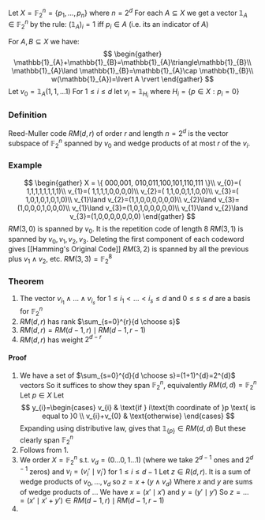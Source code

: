 Let $X=\mathbb{F}_{2}^{n}=\{ p_{1},\dots,p_{n} \}$ where $n=2^{d}$
For each $A\subseteq X$  we get a vector $\mathbb{1}_{A}\in \mathbb{F}_{2}^{n}$ by the rule:
$(\mathbb{1}_{A})_{i}=1$ iff $p_{i}\in A$ (i.e. its an indicator of $A$)

For $A,B\subseteq X$ we have:
$$
\begin{gather}
\mathbb{1}_{A}+\mathbb{1}_{B}=\mathbb{1}_{A}\triangle\mathbb{1}_{B}\\
\mathbb{1}_{A}\land \mathbb{1}_{B}=\mathbb{1}_{A}\cap \mathbb{1}_{B}\\
w(\mathbb{1}_{A})=\lvert A \rvert 
\end{gather}
$$
Let $v_{0}=\mathbb{1}_{A}(1,1,\dots 1)$
For $1\leq i\leq d$ let $v_{i}=\mathbb{1}_{H_{i}}$ where $H_{i}=\{ p \in X: p_{i}=0 \}$

### Definition
Reed-Muller code $RM(d,r)$ of order $r$ and length $n=2^{d}$ is the vector subspace of $\mathbb{F}_{2}^{n}$ spanned by $v_{0}$ and wedge products of at most $r$ of the $v_{i}$.

### Example
$$
\begin{gather}
X = \{ 000,001, 010,011,100,101,110,111 \}\\
v_{0}=( 1,1,1,1,1,1,1,1)\\
v_{1}=( 1,1,1,1,0,0,0,0)\\
v_{2}=( 1,1,0,0,1,1,0,0)\\
v_{3}=( 1,0,1,0,1,0,1,0)\\
v_{1}\land v_{2}=(1,1,0,0,0,0,0,0)\\
v_{2}\land v_{3}=(1,0,0,0,1,0,0,0)\\
v_{1}\land v_{3}=(1,0,1,0,0,0,0,0)\\
v_{1}\land v_{2}\land v_{3}=(1,0,0,0,0,0,0,0)
\end{gather}
$$
$RM(3,0)$ is spanned by $v_{0}$. It is the repetition code of length 8
$RM(3,1)$ is spanned by $v_{0},v_{1},v_{2},v_{3}$. Deleting the first component of each codeword gives [[Hamming's Original Code]]
$RM(3,2)$ is spanned by all the previous plus $v_{1}\land v_{2}$, etc.
$RM(3,3)=\mathbb{F}_{2}^{8}$
 
### Theorem
1. The vector $v_{i_{1}}\wedge\dots \wedge v_{i_{s}}$ for $1\leq i_{1}<\dots<i_{s}\leq d$ and $0\leq s\leq d$ are a basis for $\mathbb{F}_{2}^{n}$
2. $RM(d,r)$ has rank $\sum_{s=0}^{r}{d \choose s}$
3. $RM(d,r)=RM(d-1,r)\mid RM(d-1,r-1)$
4. $RM(d,r)$ has weight $2^{d-r}$
#### Proof
1. We have a set of $\sum_{s=0}^{d}{d \choose s}=(1+1)^{d}=2^{d}$ vectors
   So it suffices to show they span $\mathbb{F}_{2}^{n}$, equivalently $RM(d,d)=\mathbb{F}_{2}^{n}$
   Let $p \in X$
   Let
   $$
   y_{i}=\begin{cases} 
v_{i} & \text{if } i\text{th coordinate of }p \text{ is equal to }0 \\
v_{i}+v_{0} & \text{otherwise}
\end{cases}
   $$
   Expanding using distributive law, gives that $\mathbb{1}_{\{ p \}}\in RM(d,d)$
   But these clearly span $\mathbb{F}_{2}^{n}$
2. Follows from 1. 
3. We order $X=\mathbb{F}_{2}^{n}$ s.t. $v_{d}=(0\dots 0,1\dots 1)$ (where we take $2^{d-1}$ ones and $2^{d-1}$ zeros)
   and $v_{i}=(v_{i}'\mid v_{i}')$ for $1\leq i\leq d-1$
   Let $z\in R(d,r)$. It is a sum of wedge products of $v_{0},\dots,v_{d}$
   so $z=x+(y\wedge v_{d})$
   Where $x$ and $y$ are sums of wedge products of ...
   We have $x=(x'\mid x')$ and $y=(y'\mid y')$
   So $z=\dots=(x'\mid x'+y')\in RM(d-1,r)\mid RM(d-1,r-1)$
4. 